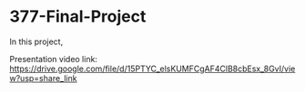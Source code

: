 # 377-Final-Project

In this project,


Presentation video link: https://drive.google.com/file/d/15PTYC_elsKUMFCgAF4ClB8cbEsx_8GvI/view?usp=share_link
